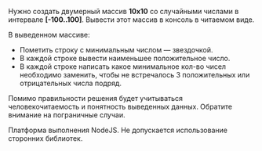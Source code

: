 Нужно создать двумерный массив **10х10** со случайными числами в интервале **[-100..100]**. 
Вывести этот массив в консоль в читаемом виде.  

В выведенном массиве:
- Пометить строку с минимальным числом — звездочкой.
- В каждой строке вывести наименьшее положительное число.
- В каждой строке написать какое минимальное кол-во чисел необходимо заменить, 
  чтобы не встречалось 3 положительных или отрицательных числа подряд.

Помимо правильности решения будет учитываться человекочитаемость и понятность выведенных данных. 
Обратите внимание на пограничные случаи.

Платформа выполнения NodeJS. 
Не допускается использование сторонних библиотек.
